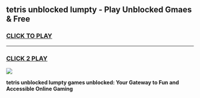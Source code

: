
## tetris unblocked lumpty - Play Unblocked Gmaes & Free
<h3>
<a href="https://news.freeplayer.one?title=tetris_unblocked_lumpty&ref=23F">CLICK TO PLAY</a></h3>
<hr>

<h3>
<a href="https://news.freeplayer.one?title=tetris_unblocked_lumpty&ref=23F">CLICK 2 PLAY</a>
  
</h3>

<a href="https://news.freeplayer.one?title=tetris_unblocked_lumpty&ref=23F/"><img src="https://clearcache.store/games.png"></a>


**tetris unblocked lumpty games unblocked: Your Gateway to Fun and Accessible Online Gaming**

